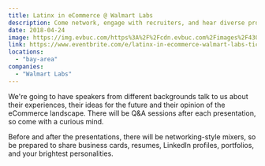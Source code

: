 ```yaml
---
title: Latinx in eCommerce @ Walmart Labs
description: Come network, engage with recruiters, and hear diverse professionals in eCommerce showcase their work at Walmart Labs Sunnyvale!
date: 2018-04-24
image: https://img.evbuc.com/https%3A%2F%2Fcdn.evbuc.com%2Fimages%2F43029630%2F212374299091%2F1%2Foriginal.jpg?w=800&auto=compress&rect=0%2C0%2C2160%2C1080&s=2fa135cbb044375c6c70b3ea30ba598a
link: https://www.eventbrite.com/e/latinx-in-ecommerce-walmart-labs-tickets-44786460509#
locations:
  - "bay-area"
companies:
  - "Walmart Labs"
---
```


We're going to have speakers from different backgrounds talk to us about their experiences, their ideas for the future and their opinion of the eCommerce landscape. There will be Q&A sessions after each presentation, so come with a curious mind.

Before and after the presentations, there will be networking-style mixers, so be prepared to share business cards, resumes, LinkedIn profiles, portfolios, and your brightest personalities.
